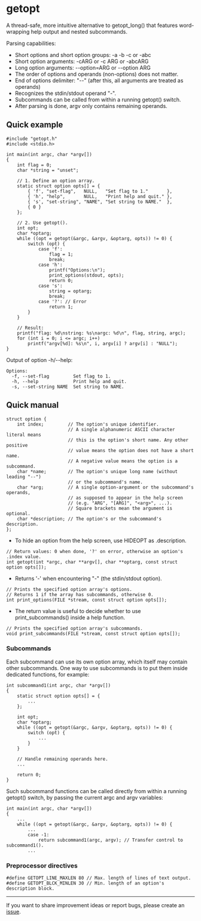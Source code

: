 # getopt

A thread-safe, more intuitive alternative to getopt_long() that features
word-wrapping help output and nested subcommands.

Parsing capabilities:
- Short options and short option groups: -a -b -c or -abc
- Short option arguments: -cARG or -c ARG or -abcARG
- Long option arguments: --option=ARG or --option ARG
- The order of options and operands (non-options) does not matter.
- End of options delimiter: "--" (after this, all arguments are treated as operands)
- Recognizes the stdin/stdout operand "-".
- Subcommands can be called from within a running getopt() switch.
- After parsing is done, argv only contains remaining operands.

## Quick example

```
#include "getopt.h"
#include <stdio.h>

int main(int argc, char *argv[])
{
    int flag = 0;
    char *string = "unset";

    // 1. Define an option array.
    static struct option opts[] = {
        { 'f', "set-flag",   NULL,   "Set flag to 1."       },
        { 'h', "help",       NULL,   "Print help and quit." },
        { 's', "set-string", "NAME", "Set string to NAME."  },
        { 0 }
    };

    // 2. Use getopt().
    int opt;
    char *optarg;
    while ((opt = getopt(&argc, &argv, &optarg, opts)) != 0) {
        switch (opt) {
            case 'f':
                flag = 1;
                break;
            case 'h':
                printf("Options:\n");
                print_options(stdout, opts);
                return 0;
            case 's':
                string = optarg;
                break;
            case '?': // Error
                return 1;
        }
    }

    // Result:
    printf("flag: %d\nstring: %s\nargc: %d\n", flag, string, argc);
    for (int i = 0; i <= argc; i++)
        printf("argv[%d]: %s\n", i, argv[i] ? argv[i] : "NULL");
}
```

Output of option -h/--help:
```
Options:
  -f, --set-flag         Set flag to 1.
  -h, --help             Print help and quit.
  -s, --set-string NAME  Set string to NAME.
```

## Quick manual

```
struct option {
    int index;         // The option's unique identifier.
                       // A single alphanumeric ASCII character literal means
                       // this is the option's short name. Any other positive
                       // value means the option does not have a short name.
                       // A negative value means the option is a subcommand.
    char *name;        // The option's unique long name (without leading "--")
                       // or the subcommand's name.
    char *arg;         // A single option-argument or the subcommand's operands,
                       // as supposed to appear in the help screen
                       // (e.g. "ARG", "[ARG]", "<arg>", ...).
                       // Square brackets mean the argument is optional.
    char *description; // The option's or the subcommand's description.
};
```

- To hide an option from the help screen, use HIDEOPT as .description.

```
// Return values: 0 when done, '?' on error, otherwise an option's .index value.
int getopt(int *argc, char **argv[], char **optarg, const struct option opts[]);
```

- Returns '-' when encountering "-" (the stdin/stdout option).

```
// Prints the specified option array's options.
// Returns 1 if the array has subcommands, otherwise 0.
int print_options(FILE *stream, const struct option opts[]);
```

- The return value is useful to decide whether to use print_subcommands() inside a help function.

```
// Prints the specified option array's subcommands.
void print_subcommands(FILE *stream, const struct option opts[]);
```

### Subcommands

Each subcommand can use its own option array, which itself may contain other subcommands. One way to use subcommands is to put them inside dedicated functions, for example:

```
int subcommand1(int argc, char *argv[])
{
    static struct option opts[] = {
        ...
    };

    int opt;
    char *optarg;
    while ((opt = getopt(&argc, &argv, &optarg, opts)) != 0) {
        switch (opt) {
            ...
        }
    }

    // Handle remaining operands here.
    ...

    return 0;
}
```

Such subcommand functions can be called directly from within a running getopt() switch, by passing the current argc and argv variables:

```
int main(int argc, char *argv[])
{
    ...
    while ((opt = getopt(&argc, &argv, &optarg, opts)) != 0) {
        ...
        case -1:
            return subcommand1(argc, argv); // Transfer control to subcommand1().
        ...
```

### Preprocessor directives

```
#define GETOPT_LINE_MAXLEN 80 // Max. length of lines of text output.
#define GETOPT_BLCK_MINLEN 30 // Min. length of an option's description block.
```

---

If you want to share improvement ideas or report bugs, please create an [issue](https://github.com/hippie68/getopt/issues).
